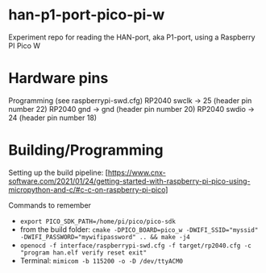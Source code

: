 # han-p1-port-pico-pi-w
Experiment repo for reading the HAN-port, aka P1-port, using a Raspberry PI Pico W


# Hardware pins
Programming (see raspberrypi-swd.cfg)
RP2040 swclk -> 25  (header pin number 22)
RP2040 gnd   -> gnd (header pin number 20)
RP2040 swdio -> 24  (header pin number 18)

# Building/Programming
Setting up the build pipeline:
[https://www.cnx-software.com/2021/01/24/getting-started-with-raspberry-pi-pico-using-micropython-and-c/#c-c-on-raspberry-pi-pico]

Commands to remember
* `export PICO_SDK_PATH=/home/pi/pico/pico-sdk`
* from the build folder: `cmake -DPICO_BOARD=pico_w -DWIFI_SSID="myssid" -DWIFI_PASSWORD="mywifipassword" .. && make -j4`
* `openocd -f interface/raspberrypi-swd.cfg -f target/rp2040.cfg -c "program han.elf verify reset exit"`
* Terminal: `mimicom -b 115200 -o -D /dev/ttyACM0`
